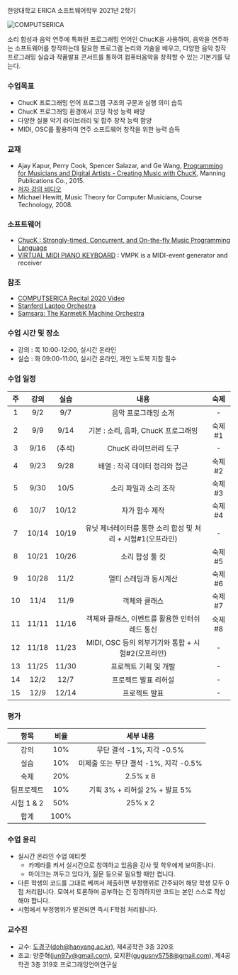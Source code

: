 한양대학교 ERICA 소프트웨어학부 2021년 2학기

![COMPUTSERICA](https://i.imgur.com/3A8uLLH.png)

소리 합성과 음악 연주에 특화된 프로그래밍 언어인 ChucK을 사용하여, 음악을 연주하는 소프트웨어를 창작하는데 필요한 프로그램 논리와 기술을 배우고, 다양한 음악 창작 프로그래밍 실습과 작품발표 콘서트를 통하여 컴퓨터음악을 창작할 수 있는 기본기를 닦는다.

### 수업목표

-	ChucK 프로그래밍 언어 프로그램 구조의 구문과 실행 의미 습득
-	ChucK 프로그래밍 환경에서 코딩 작성 능력 배양
-	다양한 실물 악기 라이브러리 및 합주 창작 능력 함양
-	MIDI, OSC를 활용하여 연주 소프트웨어 창작을 위한 능력 습득

### 교재

-	Ajay Kapur, Perry Cook, Spencer Salazar, and Ge Wang, [Programming for Musicians and Digital Artists - Creating Music with ChucK](https://www.manning.com/books/programming-for-musicians-and-digital-artists), Manning Publications Co., 2015.
-	[저자 강의 비디오](https://www.kadenze.com/courses/introduction-to-programming-for-musicians-and-digital-artists/info)
-	Michael Hewitt, Music Theory for Computer Musicians, Course Technology, 2008.

### 소프트웨어

-	[ChucK : Strongly-timed, Concurrent, and On-the-fly Music Programming Language](https://chuck.cs.princeton.edu/)
-	[VIRTUAL MIDI PIANO KEYBOARD](http://vmpk.sourceforge.net/) : VMPK is a MIDI-event generator and receiver

### 참조

-   [COMPUTSERICA Recital 2020 Video](https://youtu.be/Z_QCXaJ7Z0E)
-	[Stanford Laptop Orchestra](http://slork.stanford.edu/)
-	[Samsara: The KarmetiK Machine Orchestra](https://www.facebook.com/karmetik/videos/10153588268247091/)

### 수업 시간 및 장소

-	강의 : 목 10:00-12:00, 실시간 온라인 
-	실습 : 화 09:00-11:00, 실시간 온라인, 개인 노트북 지참 필수

### 수업 일정

| 주 | 강의 | 실습 | 내용 | 숙제 |
|:--:|:--:|:--:|:--:|:--:|
| 1  | 9/2 | 9/7 | 음악 프로그래밍 소개  | \- |
| 2  | 9/9 | 9/14 | 기본 : 소리, 음파, ChucK 프로그래밍 | 숙제#1 |
| 3  | 9/16 | (추석) | ChucK 라이브러리 도구 | \- |
| 4  | 9/23 | 9/28 | 배열 : 작곡 데이터 정리와 접근 | 숙제#2 |
| 5  | 9/30 | 10/5 | 소리 파일과 소리 조작 | 숙제#3 |
| 6  | 10/7 | 10/12 | 자가 함수 제작 | 숙제#4 |
| 7  | 10/14 | 10/19 | 유닛 제너레이터를 통한 소리 합성 및 처리 + 시험#1(오프라인) | \- |
| 8  | 10/21 | 10/26 | 소리 합성 툴 킷 | 숙제#5 |
| 9  | 10/28 | 11/2 | 멀티 스레딩과 동시계산 | 숙제#6 |
| 10 | 11/4 | 11/9 | 객체와 클래스 | 숙제#7 |
| 11 | 11/11 | 11/16 | 객체와 클래스, 이벤트를 활용한 인터쉬레드 통신 | 숙제#8 |
| 12 | 11/18 | 11/23 | MIDI, OSC 등의 외부기기와 통합 + 시험#2(오프라인) | \- |
| 13 | 11/25 | 11/30 | 프로젝트 기획 및 개발 | \- |
| 14 | 12/2 | 12/7 | 프로젝트 발표 리허설 | \- |
| 15 | 12/9 | 12/14 | 프로젝트 발표 | \- |


### 평가

| 항목 | 비율 | 세부 내용 |
|:---:|:---:|:---:|
| 강의 | 10% | 무단 결석 -1%, 지각 -0.5% |
| 실습 | 10% | 미제출 또는 무단 결석 -1%, 지각 -0.5% |
| 숙제 | 20% | 2.5% x 8 |
| 팀프로젝트 | 10% | 기획 3% + 리허설 2% + 발표 5% |
| 시험 1 & 2 | 50% | 25% x 2 |
| 합계 | 100% |  |

### 수업 윤리

- 실시간 온라인 수업 에티켓 
  - 카메라를 켜서 실시간으로 참여하고 있음을 강사 및 학우에게 보여줍니다.
  - 마이크는 꺼두고 있다가, 질문 등으로 필요할 때만 켭니다.
- 다른 학생의 코드를 그대로 베껴서 제출하면 부정행위로 간주되어 해당 학생 모두 0점 처리됩니다. 모여서 토론하며 공부하는 건 장려하지만 코드는 본인 스스로 작성해야 합니다.
- 시험에서 부정행위가 발견되면 즉시 F학점 처리됩니다.

### 교수진

- 교수: [도경구](http://doggzone.github.io/home)(doh@hanyang.ac.kr), 제4공학관 3층 320호
- 조교: 양준혁(jun97y@gmail.com), 모지환(gugusny5758@gmail.com), 제4공학관 3층 319호 프로그래밍언어연구실
